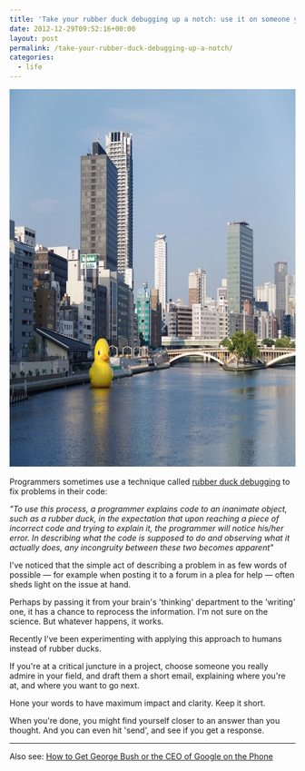 ```yaml
---
title: 'Take your rubber duck debugging up a notch: use it on someone you admire'
date: 2012-12-29T09:52:16+00:00
layout: post
permalink: /take-your-rubber-duck-debugging-up-a-notch/
categories:
  - life
---
```

<img src="/media/bigrubberduckie.jpg" alt="" width="1000" height="666" class="alignnone size-full wp-image-2040" />

Programmers sometimes use a technique called <a href="http://en.wikipedia.org/wiki/Rubber_duck_debugging" data-link-type="external">rubber duck debugging</a> to fix problems in their code:

<em>"To use this process, a programmer explains code to an inanimate object, such as a rubber duck, in the expectation that upon reaching a piece of incorrect code and trying to explain it, the programmer will notice his/her error.&nbsp;In describing what the code is supposed to do and observing what it actually does, any incongruity between these two becomes apparent"</em>

I've noticed that the simple act of describing a problem in as few words of possible — for example when posting it to a forum in a plea for help — often sheds light on the issue at hand.

Perhaps by passing it from your brain's 'thinking' department to the 'writing' one, it has a chance to reprocess the information. I'm not sure on the science. But whatever happens, it works.

Recently I've been experimenting with applying this approach to humans instead of rubber ducks.

If you're at a critical juncture in a project, choose someone you really admire in your field, and draft them a short email, explaining where you're at, and where you want to go next.

Hone your words to have maximum impact and clarity. Keep it short.

When you're done, you might find yourself closer to an answer than you thought. And you can even hit 'send', and see if you get a response.</p>

<hr />

Also see:&nbsp;<a href="http://www.fourhourworkweek.com/blog/2007/12/10/how-to-get-george-bush-or-the-ceo-of-google-on-the-phone/" data-link-type="external">How to Get George Bush or the CEO of Google on the Phone</a>

